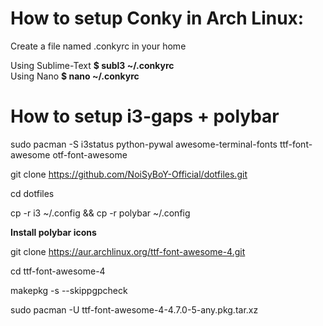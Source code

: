 # How to setup Conky in Arch Linux:

Create a file named .conkyrc in your home


Using Sublime-Text <b>$ subl3 ~/.conkyrc</b>
<br>
Using Nano <b>$ nano ~/.conkyrc</b>


# How to setup i3-gaps + polybar

sudo pacman -S i3status python-pywal awesome-terminal-fonts ttf-font-awesome otf-font-awesome

git clone https://github.com/NoiSyBoY-Official/dotfiles.git

cd dotfiles

cp -r i3 ~/.config && cp -r polybar ~/.config

<b>Install polybar icons</b>

git clone https://aur.archlinux.org/ttf-font-awesome-4.git

cd ttf-font-awesome-4

makepkg -s --skippgpcheck

sudo pacman -U ttf-font-awesome-4-4.7.0-5-any.pkg.tar.xz
